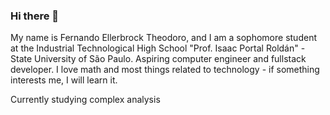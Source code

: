 ### Hi there 👋

My name is Fernando Ellerbrock Theodoro, and I am a sophomore student at the Industrial Technological High School "Prof. Isaac Portal Roldán" - State University of São Paulo. 
Aspiring computer engineer and fullstack developer. I love math and most things related to technology - if something interests me, I will learn it.

Currently studying complex analysis


<!--
**Sekqies/Sekqies** is a ✨ _special_ ✨ repository because its `README.md` (this file) appears on your GitHub profile.

Here are some ideas to get you started:

- 🔭 I’m currently working on ...
- 🌱 I’m currently learning ...
- 👯 I’m looking to collaborate on ...
- 🤔 I’m looking for help with ...
- 💬 Ask me about ...
- 📫 How to reach me: ...
- 😄 Pronouns: ...
- ⚡ Fun fact: ...
-->
